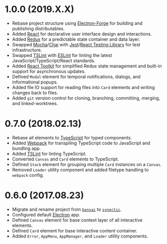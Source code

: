 # 1.0.0 (2019.X.X)

- Rebase project structure using [Electron-Forge](https://www.electronforge.io/) for building and publishing distributables.
- Added [React](https://reactjs.org/) for declarative user interface design and interactions.
- Added [Redux](https://redux.js.org/) for a predictable state container and data layer.
- Swapped [Mocha](https://mochajs.org/)/[Chai](https://www.chaijs.com/) with [Jest](https://jestjs.io/)/[React Testing Library](https://testing-library.com/) for test infrastructure.
- Swapped [TSLint](https://palantir.github.io/tslint/) with [ESLint](https://eslint.org/) for linting the latest JavaScript/TypeScript/React standards.
- Added [React Toolkit](https://redux-toolkit.js.org/) for simplified Redux state management and built-in support for asynchronous updates.
- Defined `Modal` element for temporal notifications, dialogs, and informational popups.
- Added file IO support for reading files into `Card` elements and writing changes back to files.
- Added `git` version control for cloning, branching, committing, merging, and linked-worktrees.

# 0.7.0 (2018.02.13)

- Rebase all elements to [TypeScript](https://www.typescriptlang.org/) for typed components.
- Added [Webpack](https://webpack.js.org/) for transpiling TypeScript code to JavaScript and bundling app.
- Added [TSLint](https://palantir.github.io/tslint/) for linting TypeScript.
- Converted `Canvas` and `Card` elements to TypeScript.
- Defined `Stack` element for grouping multiple `Card` instances on a `Canvas`.
- Removed `Loader` utility component and added filetype handling to `webpack` config.

# 0.6.0 (2017.08.23)

- Migrate and rename project from [`bonsai`](https://github.com/nelsonni/bonsai) to [`synectic`](https://github.com/EPICLab/synectic).
- Configured default [Electron](https://electronjs.org/) app.
- Defined `Canvas` element for base context layer of all interactive elements.
- Defined `Card` element for base interactive content container.
- Added `Error`, `AppMenu`, `AppManager`, and `Loader` utility components.

